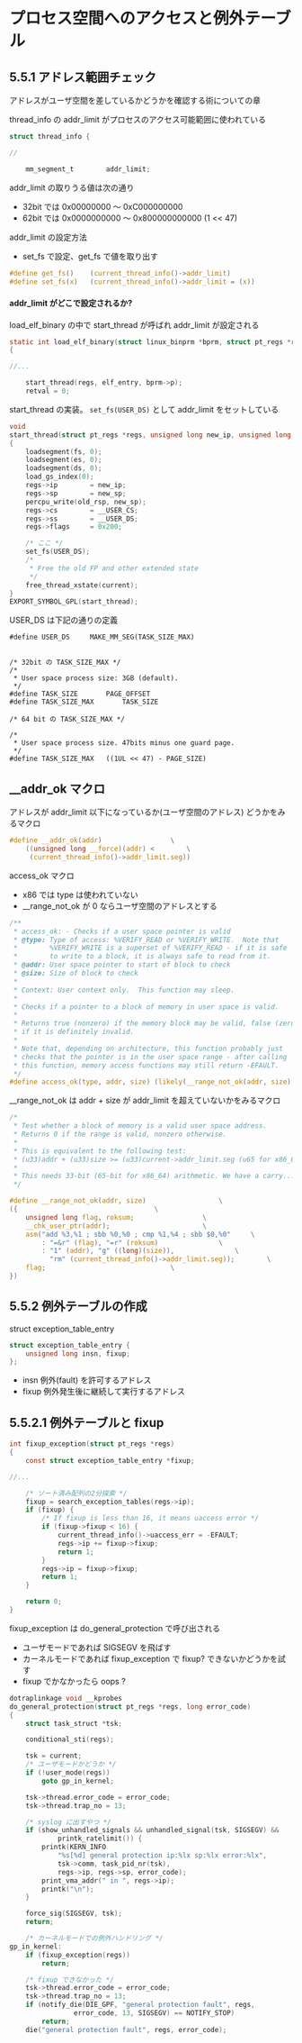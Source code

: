 # プロセス空間へのアクセスと例外テーブル

## 5.5.1 アドレス範囲チェック

アドレスがユーザ空間を差しているかどうかを確認する術についての章

thread_info の addr_limit がプロセスのアクセス可能範囲に使われている

```c
struct thread_info {

//

	mm_segment_t		addr_limit;
```

addr_limit の取りうる値は次の通り
               
 * 32bit では 0x00000000   〜 0xC000000000
 * 62bit では 0x0000000000 〜 0x800000000000 (1 << 47)

addr_limit の設定方法
 
 * set_fs で設定、get_fs で値を取り出す

```c 
#define get_fs()	(current_thread_info()->addr_limit)
#define set_fs(x)	(current_thread_info()->addr_limit = (x))
```

#### addr_limit がどこで設定されるか?

load_elf_binary の中で start_thread が呼ばれ addr_limit が設定される

```c
static int load_elf_binary(struct linux_binprm *bprm, struct pt_regs *regs)
{

//...

	start_thread(regs, elf_entry, bprm->p);
	retval = 0;
```

start_thread の実装。 `set_fs(USER_DS)` として addr_limit をセットしている

```c
void
start_thread(struct pt_regs *regs, unsigned long new_ip, unsigned long new_sp)
{
	loadsegment(fs, 0);
	loadsegment(es, 0);
	loadsegment(ds, 0);
	load_gs_index(0);
	regs->ip		= new_ip;
	regs->sp		= new_sp;
	percpu_write(old_rsp, new_sp);
	regs->cs		= __USER_CS;
	regs->ss		= __USER_DS;
	regs->flags		= 0x200;

    /* ここ */
	set_fs(USER_DS);
	/*
	 * Free the old FP and other extended state
	 */
	free_thread_xstate(current);
}
EXPORT_SYMBOL_GPL(start_thread);
```

USER_DS は下記の通りの定義

```
#define USER_DS 	MAKE_MM_SEG(TASK_SIZE_MAX)


/* 32bit の TASK_SIZE_MAX */
/*
 * User space process size: 3GB (default).
 */
#define TASK_SIZE		PAGE_OFFSET
#define TASK_SIZE_MAX		TASK_SIZE

/* 64 bit の TASK_SIZE_MAX */

/*
 * User space process size. 47bits minus one guard page.
 */
#define TASK_SIZE_MAX	((1UL << 47) - PAGE_SIZE)
```

## __addr_ok マクロ

アドレスが addr_limit 以下になっているか(ユーザ空間のアドレス) どうかをみるマクロ

```c
#define __addr_ok(addr)					\
	((unsigned long __force)(addr) <		\
	 (current_thread_info()->addr_limit.seg))
```

access_ok マクロ

 * x86 では type は使われていない
 * __range_not_ok が 0 ならユーザ空間のアドレスとする

```c
/**
 * access_ok: - Checks if a user space pointer is valid
 * @type: Type of access: %VERIFY_READ or %VERIFY_WRITE.  Note that
 *        %VERIFY_WRITE is a superset of %VERIFY_READ - if it is safe
 *        to write to a block, it is always safe to read from it.
 * @addr: User space pointer to start of block to check
 * @size: Size of block to check
 *
 * Context: User context only.  This function may sleep.
 *
 * Checks if a pointer to a block of memory in user space is valid.
 *
 * Returns true (nonzero) if the memory block may be valid, false (zero)
 * if it is definitely invalid.
 *
 * Note that, depending on architecture, this function probably just
 * checks that the pointer is in the user space range - after calling
 * this function, memory access functions may still return -EFAULT.
 */
#define access_ok(type, addr, size) (likely(__range_not_ok(addr, size) == 0))
```

__range_not_ok は addr + size が addr_limit を超えていないかをみるマクロ

```c
/*
 * Test whether a block of memory is a valid user space address.
 * Returns 0 if the range is valid, nonzero otherwise.
 *
 * This is equivalent to the following test:
 * (u33)addr + (u33)size >= (u33)current->addr_limit.seg (u65 for x86_64)
 *
 * This needs 33-bit (65-bit for x86_64) arithmetic. We have a carry...
 */

#define __range_not_ok(addr, size)					\
({									\
	unsigned long flag, roksum;					\
	__chk_user_ptr(addr);						\
	asm("add %3,%1 ; sbb %0,%0 ; cmp %1,%4 ; sbb $0,%0"		\
	    : "=&r" (flag), "=r" (roksum)				\
	    : "1" (addr), "g" ((long)(size)),				\
	      "rm" (current_thread_info()->addr_limit.seg));		\
	flag;								\
})
```

## 5.5.2 例外テーブルの作成

struct exception_table_entry

```c
struct exception_table_entry {
	unsigned long insn, fixup;
};
```

 * insn 例外(fault) を許可するアドレス
 * fixup 例外発生後に継続して実行するアドレス

## 5.5.2.1 例外テーブルと fixup

```c
int fixup_exception(struct pt_regs *regs)
{
	const struct exception_table_entry *fixup;

//...

    /* ソート済み配列の2分探索 */
	fixup = search_exception_tables(regs->ip);
	if (fixup) {
		/* If fixup is less than 16, it means uaccess error */
		if (fixup->fixup < 16) {
			current_thread_info()->uaccess_err = -EFAULT;
			regs->ip += fixup->fixup;
			return 1;
		}
		regs->ip = fixup->fixup;
		return 1;
	}

	return 0;
}
```

fixup_exception は do_general_protection で呼び出される

 * ユーザモードであれば SIGSEGV を飛ばす
 * カーネルモードであれば fixup_exception で fixup? できないかどうかを試す
  * fixup でかなかったら oops ?

```c
dotraplinkage void __kprobes
do_general_protection(struct pt_regs *regs, long error_code)
{
	struct task_struct *tsk;

	conditional_sti(regs);

	tsk = current;
    /* ユーザモードかどうか */
	if (!user_mode(regs))
		goto gp_in_kernel;

	tsk->thread.error_code = error_code;
	tsk->thread.trap_no = 13;

    /* syslog に出すやつ */
	if (show_unhandled_signals && unhandled_signal(tsk, SIGSEGV) &&
			printk_ratelimit()) {
		printk(KERN_INFO
			"%s[%d] general protection ip:%lx sp:%lx error:%lx",
			tsk->comm, task_pid_nr(tsk),
			regs->ip, regs->sp, error_code);
		print_vma_addr(" in ", regs->ip);
		printk("\n");
	}

	force_sig(SIGSEGV, tsk);
	return;

    /* カーネルモードでの例外ハンドリング */
gp_in_kernel:
	if (fixup_exception(regs))
		return;

    /* fixup できなかった */
	tsk->thread.error_code = error_code;
	tsk->thread.trap_no = 13;
	if (notify_die(DIE_GPF, "general protection fault", regs,
				error_code, 13, SIGSEGV) == NOTIFY_STOP)
		return;
	die("general protection fault", regs, error_code);
```